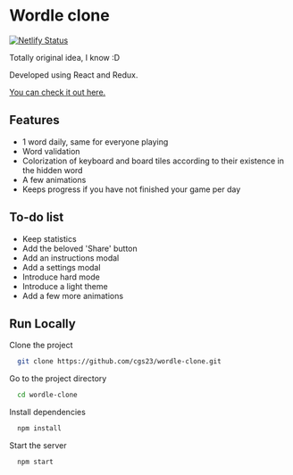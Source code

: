 
# Wordle clone

[![Netlify Status](https://api.netlify.com/api/v1/badges/6402e583-213b-49e8-ba17-d4f3f863f666/deploy-status)](https://app.netlify.com/sites/amazing-sinoussi-e409e7/deploys)

Totally original idea, I know :D

Developed using React and Redux. 

[You can check it out here. ](https://totally-original-idea.netlify.app/)

## Features

- 1 word daily, same for everyone playing
- Word validation
- Colorization of keyboard and board tiles according to their existence in the hidden word
- A few animations
- Keeps progress if you have not finished your game per day
## To-do list

- Keep statistics
- Add the beloved 'Share' button 
- Add an instructions modal
- Add a settings modal
- Introduce hard mode
- Introduce a light theme
- Add a few more animations
## Run Locally

Clone the project

```bash
  git clone https://github.com/cgs23/wordle-clone.git
```

Go to the project directory

```bash
  cd wordle-clone
```

Install dependencies

```bash
  npm install
```

Start the server

```bash
  npm start
```

